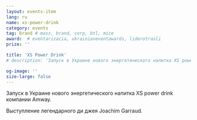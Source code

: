 ```yaml
---
layout: events-item
lang: ru
name: xs-power-drink
category: events
tag: brand # mass, brand, corp, btl, mice
award:  # eventarizacia, ukrainianeventawards, liderotrasli
prize: ''

title: 'XS Power Drink'
# description: 'Запуск в Украине нового энергетического напитка XS power drink компании Amway'

og-image: ''
size-large: false
---
```


Запуск в Украине нового энергетического напитка XS power drink компании Amway.

Выступление легендарного ди джея Joachim Garraud.
